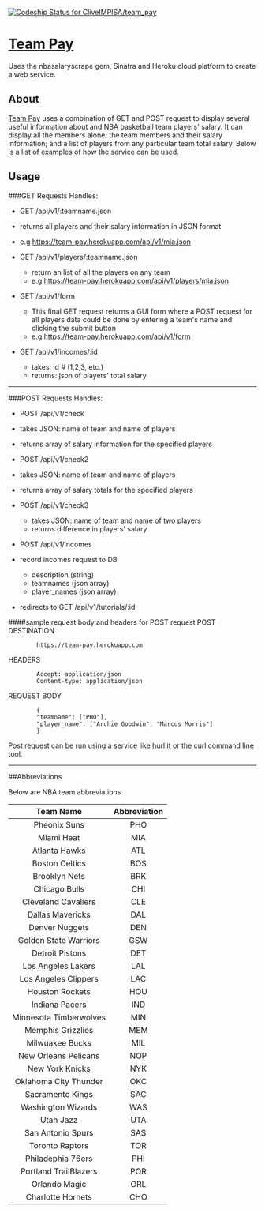 [ ![Codeship Status for CliveIMPISA/team_pay](https://codeship.io/projects/9eba9520-477f-0132-6126-02177f684f61/status?branch=feature/CliveIMPISA)](https://codeship.io/projects/45630)

[Team Pay]("https://team-pay.herokuapp.com")
========
Uses the nbasalaryscrape gem, Sinatra and Heroku cloud platform to create a web service.
## About
[Team Pay]("https://team-pay.herokuapp.com") uses a combination of GET and POST request to display several useful information about and NBA basketball team players' salary.
It can display all the members alone; the team members and their salary information; and a list of players from any particular team total salary. Below is a list of examples of how the service can be used.

## Usage
###GET Requests
Handles:


- GET /api/v1/:teamname.json

 - returns all players and their salary information in JSON format
 - e.g https://team-pay.herokuapp.com/api/v1/mia.json


- GET /api/v1/players/:teamname.json

  - return an list of all the players on any team
  - e.g https://team-pay.herokuapp.com/api/v1/players/mia.json


- GET /api/v1/form
  - This final GET request returns a GUI form where a POST request for all players data could be done by entering a team's name and clicking the submit button
  - e.g https://team-pay.herokuapp.com/api/v1/form


- GET /api/v1/incomes/:id
  - takes: id # (1,2,3, etc.)
  - returns: json of players' total salary

***
###POST Requests
Handles:

- POST /api/v1/check
 - takes JSON: name of team and name of players
 - returns array of salary information for the specified players


- POST /api/v1/check2
 - takes JSON: name of team and name of players
 - returns array of salary totals for the specified players


- POST /api/v1/check3
  - takes JSON: name of team and name of two players
  - returns difference in players' salary


- POST /api/v1/incomes
 - record incomes request to DB
    - description (string)
    - teamnames (json array)
    - player_names (json array)
  - redirects to GET /api/v1/tutorials/:id


####sample request body and headers for POST request
POST DESTINATION
````
        https://team-pay.herokuapp.com

````
HEADERS
````
        Accept: application/json
        Content-type: application/json
````
REQUEST BODY
````
		{
		"teamname": ["PHO"],
		"player_name": ["Archie Goodwin", "Marcus Morris"]
		}
````
Post request can be run using a service like [hurl.it]("http://www.hurl.it")
or the curl command line tool.
***

##Abbreviations

Below are NBA team abbreviations

|  Team Name |Abbreviation  |
|:---------------:|:-----:|
|Pheonix Suns|PHO|
|Miami Heat|MIA|
|Atlanta Hawks |ATL|
|Boston Celtics|BOS|
|Brooklyn Nets|BRK|
|Chicago Bulls|CHI|
|Cleveland Cavaliers|CLE|
|Dallas Mavericks|DAL|
|Denver Nuggets|DEN|
|Golden State Warriors|GSW|
|Detroit Pistons|DET|
|Los Angeles Lakers|LAL|
|Los Angeles Clippers|LAC|
|Houston Rockets|HOU|
|Indiana Pacers|IND|
|Minnesota Timberwolves|MIN|
|Memphis Grizzlies| MEM|
|Milwuakee Bucks| MIL|
|New Orleans Pelicans| NOP|
|New York Knicks|NYK|
|Oklahoma City Thunder|OKC|
|Sacramento Kings| SAC|
|Washington Wizards|WAS|
|Utah Jazz| UTA|
|San Antonio Spurs|SAS|
|Toronto Raptors|TOR|
|Philadephia 76ers|PHI|
|Portland TrailBlazers|POR|
|Orlando Magic|ORL|
|Charlotte Hornets|CHO|

